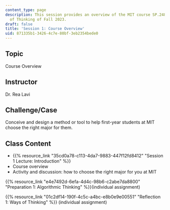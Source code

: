 ```yaml
---
content_type: page
description: This session provides an overview of the MIT course SP.248 NEET Ways
  of Thinking of Fall 2023.
draft: false
title: 'Session 1: Course Overview'
uid: 871335b1-3426-4c7e-80bf-3eb2354bede0
---
```

## Topic

Course Overview

## Instructor

Dr. Rea Lavi

## Challenge/Case

Conceive and design a method or tool to help first-year students at MIT choose the right major for them.

## Class Content

- {{% resource_link "35cd0a78-c113-4da7-9883-447f12fd8412" "Session 1 Lecture: Introduction" %}}
- Course overview
- Activity and discussion: how to choose the right major for you at MIT

{{% resource_link "e4e7492d-6efa-4d4c-98b6-c2abe7da8800" "Preparation 1: Algorithmic Thinking" %}}(individual assignment)

{{% resource_link "01c2df14-190f-4c5c-a4bc-e8b0e9e00551" "Reflection 1: Ways of Thinking" %}} (individual assignment)
